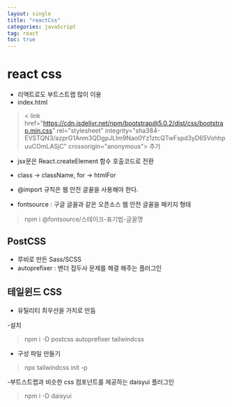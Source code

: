 ```yaml
---
layout: single
title: "reactCss"
categories: javaScript
tag: react
toc: true
---
```


# react css

- 리액트로도 부트스트랩 많이 이용
- index.html
> < link href="https://cdn.jsdelivr.net/npm/bootstrap@5.0.2/dist/css/bootstrap.min.css" rel="stylesheet" integrity="sha384-EVSTQN3/azprG1Anm3QDgpJLIm9Nao0Yz1ztcQTwFspd3yD65VohhpuuCOmLASjC" crossorigin="anonymous"> 추가

- jsx문은 React.createElement 함수 호출코드로 전환
- class -> className, for -> htmlFor

- @import 규칙은 웹 안전 글꼴을 사용해야 한다.

- fontsource : 구글 글꼴과 같은 오픈소스 웹 안전 글꼴을 패키지 형태
> npm i @fontsource/스테이크-표기법-글꼴명

## PostCSS

- 루비로 만든 Sass/SCSS
- autoprefixer : 밴더 접두사 문제를 해결 해주는 플러그인

## 테일윈드 CSS

- 유틸리티 최우선을 가치로 만듬

-설치
> npm i -D postcss autoprefixer tailwindcss

- 구성 파일 만들기
> npx tailwindcss init -p

-부트스트랩과 비슷한 css 컴포넌트를 제공하는 daisyui 플러그인
> npm i -D daisyui
